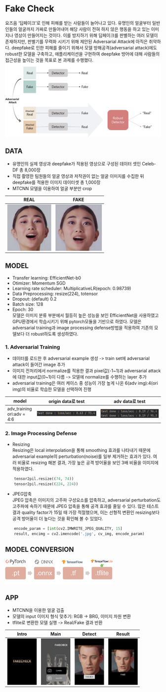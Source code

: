 # Fake Check
요즈음 ‘딥페이크’로 인해 피해를 받는 사람들이 늘어나고 있다. 유명인의 얼굴부터 일반인들의 얼굴까지 가짜로 만들어내어 해당 사람이 전혀 하지 않은 행동을 하고 있는 이미지나 영상이 만들어지는 것이다.
이를 방지하기 위해 딥페이크를 판별하는 여러 모델이 존재하지만, 판별기를 무력화 시키기 위해 제안된 Adversarial Attack에 아직은 취약하다.
deepfake로 인한 피해를 줄이기 위해서 모델 방해공격(adversarial attack)에도 robust한 모델을 구축하고, 애플리케이션을 구현하여 deepfake 방어에 대해 사람들의 접근성을 높이는 것을 목표로 본 과제를 수행했다.
<img height="240" src="./pic/main_pic.jpg"/><br>
## DATA
* 유명인의 실제 영상과 deepfake가 적용된 영상으로 구성된 데이터 셋인 Celeb-DF 총 8,000장
* 직접 촬영한 팀원들의 얼굴 영상과 저작권이 없는 얼굴 이미지를 수집한 뒤 deepfake를 적용한 이미지 데이터셋 총 1,000장
* MTCNN 모델을 이용하여 얼굴 부분만 crop

|REAL|FAKE|
|---|---|
|<img height="150" src="./pic/real.png"/>|<img height="150" src="./pic/fake.jpg"/>|
## MODEL
* Transfer learning: EfficientNet-b0
* Otimizer: Momentum SGD
* Learning rate scheduler: MultiplicativeLR(epoch: 0.98739)
* Data Preprocessing: resize(224), totensor
* Dropout: (default) 0.2
* Batch size: 128
* Epoch: 30<br>
모델은 이미지 분류 부분에서 월등히 높은 성능을 보인 EfficientNet을 사용하였고 GPU환경에서 학습시키기 위해 pytorch모듈을 기반으로 하였다.
모델은 adversarial training과 image processing defense방법을 적용하여 기존의 모델보다 더 robust하도록 생성하였다.


### 1. Adversarial Training
- 데이터를 로드한 후 adversarial example 생성 -> train set에 adversarial attack이 들어간 image 추가
- 이미지 전처리에서 normalize를 적용한 결과 pixel값(-1&#126;1)과 adversarial attack에 대한 input값(0&#126;1)이 다름 -> 모델에 normalize를 수행하는 layer 추가
- adversarial training은 여러 케이스 중 성능이 가장 높게 나온 6(adv img):4(ori img)의 비율로 학습한 모델을 선택하여 진행

|model|origin data로 test|adv data로 test|
|---|---|---|
|adv_training<br>ori:adv = 4:6|<img width="300" src="./pic/ori_test.png"/>|<img width="300" src="./pic/adv_test.png"/>|


### 2. Image Processing Defense
- Resizing<br>Resizing은 local interpolation을 통해 smoothing 효과를 나타내기 때문에 adversarial example의 perturbation(noise)를 일부 제거하는 효과가 있다. 여러 비율로 resizing 해본 결과, 가장 높은 공격 방어율을 보인 3배 비율을 이미지에 적용하였다.

```python
	tensor2pil.resize((74, 74))
	tensor2pil.resize((224, 224))
```

- JPEG압축<br>JPEG 압축은 이미지의 고주파 구성요소를 압축하고, adversarial perturbation도 고주파에 속하기 때문에 JPEG 압축을 통해 공격 효과를 줄일 수 있다. 많은 테스트 결과 quality factor가 15일 때 가장 적절했으며, 이는 선형적 변환인 resizing보다 공격 방어율이 더 높다는 것을 확인해 볼 수 있었다.

```python
	encode_param = [int(cv2.IMWRITE_JPEG_QUALITY, 15]
	result, encimg = cv2.imencode('.jpg', cv_img, encode_param)
```


## MODEL CONVERSION

<img width="350" src="./pic/model_conv.jpg">

## APP
- MTCNN을 이용한 얼굴 검출
- 모델의 input 이미지 형식 맞추기: RGB -> BRG, 이미지 차원 변환
- tflite로 변환한 모델 실행 -> Real/Fake 결과 반환

|Intro|Main|Detect|Result|
|---|---|---|---|
|<img height="150" src="./pic/app-intro.jpg"/>|<img height="150" src="./pic/app-main.jpg"/>|<img height="150" src="./pic/app-detect.jpg"/>|<img height="150" src="./pic/app-result.jpg"/>|
